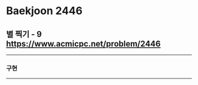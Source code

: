 Baekjoon 2446
=============
별 찍기 - 9  <https://www.acmicpc.net/problem/2446>
---------------
- - -
### 구현
- - -
